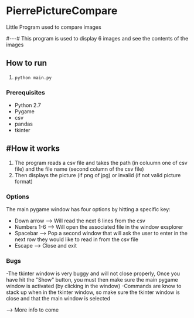 # PierrePictureCompare
Little Program used to compare images

#---#
This program is used to display 6 images and see the contents of the images

## How to run
1. `python main.py`

### Prerequisites
- Python 2.7
- Pygame
- csv
- pandas
- tkinter


## #How it works
1. The program reads a csv file and takes the path (in coluumn one of csv file) and the file name (second column of the csv file)
2. Then displays the picture (if png of jpg) or invalid (if not valid picture format)

### Options
The main pygame window has four options by hitting a specific key:
- Down arrow --> Will read the next 6 lines from the csv
- Numbers 1-6 --> Will open the associated file in the window exsplorer
- Spacebar --> Pop a second window that will ask the user to enter in the next row they would like to read in from the csv file
- Escape --> Close and exit

### Bugs
-The tkinter window is very buggy and will not close properly, Once you have hit the "Show" button, you must then make sure the main pygame window is activated (by clicking in the window)
-Commands are know to stack up when in the tkinter window, so make sure the tkinter window is close and that the main window is selected

--> More info to come
